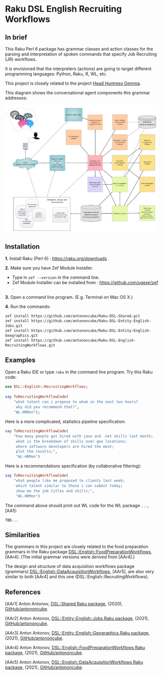 # Raku DSL English Recruiting Workflows

## In brief

This Raku Perl 6 package has grammar classes and action classes for the parsing and
interpretation of spoken commands that specify Job Recruiting (JR) workflows.

It is envisioned that the interpreters (actions) are going to target different
programming languages: Python, Raku, R, WL, etc.

This project is closely related to the project
[Head Huntress Gemma](https://github.com/antononcube/ConversationalAgents/tree/master/Projects/HeadHuntressGemma).
  
This diagram shows the conversational agent components this grammar addresses:

![HHGDesign](https://github.com/antononcube/ConversationalAgents/raw/master/Projects/HeadHuntressGemma/Diagrams/Head-Huntress-Gemma-design-small.jpg)

## Installation

**1.** Install Raku (Perl 6) : https://raku.org/downloads . 

**2.** Make sure you have Zef Module Installer. 
 
   - Type in `zef --version` in the command line.
   - Zef Module Installer can be installed from : https://github.com/ugexe/zef .

**3.** Open a command line program. (E.g. Terminal on Mac OS X.)

**4.** Run the commands:

```shell
zef install https://github.com/antononcube/Raku-DSL-Shared.git
zef install https://github.com/antononcube/Raku-DSL-Entity-English-Jobs.git
zef install https://github.com/antononcube/Raku-DSL-Entity-English-Geographics.git
zef install https://github.com/antononcube/Raku-DSL-English-RecruitingWorkflows.git
```


## Examples

Open a Raku IDE or type `raku` in the command line program. Try this Raku code:

```raku
use DSL::English::RecruitingWorkflows;

say ToRecruitingWorkflowCode(
    "what talent can i propose to whom in the next two hours?
     why did you recommend that?",
    "WL-HRMon");
``` 
    
Here is a more complicated, statistics pipeline specification:

```raku
say ToRecruitingWorkflowCode(
    "how many people got hired with java and .net skills last month;
     what is the breakdown of skills over geo locations;
     where software developers are hired the most;
     plot the results;", 
     "WL-HRMon")
```

Here is a recommendations specification (by collaborative filtering):

```raku
say ToRecruitingWorkflowCode(
    "what people like me proposed to clients last week;
     which talent similar to those i can submit today;
     show me the job titles and skills;", 
     "WL-HRMon")
```

The command above should print out WL code for the WL package `...`, \[AA1\]:

    TBD...

## Similarities

The grammars in this project are closely related to the food preparation grammars 
in the Raku package
[DSL::English::FoodPreparationWorkflows](https://github.com/antononcube/Raku-DSL-English-FoodPreparationWorkflows),
[AAr4].
(The initial grammar versions were *derived* from [AAr4].)

The design and structure of data acquisition workflows package (grammars)
[DSL::English::DataAcquisitionWorkflows](https://github.com/antononcube/Raku-DSL-English-DataAcquisitionWorkflows),
[AAr5], 
are also very similar to both [AAr4] and this one (DSL::English::RecruitingWorkflows).

## References

[AAr1] Anton Antonov,
[DSL::Shared Raku package](https://github.com/antononcube/Raku-DSL-Shared),
(2020),
[GitHub/antononcube](https://github.com/antononcube).

[AAr2] Anton Antonov,
[DSL::Entity::English::Jobs Raku package](https://github.com/antononcube/Raku-DSL-Entity-English-Jobs),
(2021),
[GitHub/antononcube](https://github.com/antononcube).

[AAr3] Anton Antonov,
[DSL::Entity::English::Geographics Raku package](https://github.com/antononcube/Raku-DSL-Entity-English-Geographics),
(2021),
[GitHub/antononcube](https://github.com/antononcube).

[AAr4] Anton Antonov,
[DSL::English::FoodPreparationWorkflows Raku package](https://github.com/antononcube/Raku-DSL-English-FoodPreparationWorkflows),
(2021),
[GitHub/antononcube](https://github.com/antononcube).

[AAr5] Anton Antonov,
[DSL::English::DataAcquisitionWorkflows Raku package](https://github.com/antononcube/Raku-DSL-English-DataAcquisitionWorkflows),
(2021),
[GitHub/antononcube](https://github.com/antononcube).
